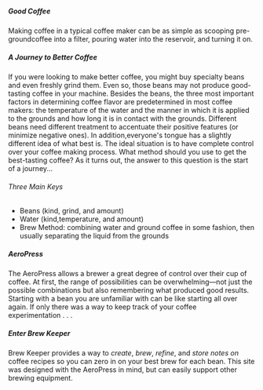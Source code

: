 ##### Good Coffee
Making coffee in a typical coffee maker can be as simple as scooping pre-groundcoffee into a filter, pouring water into the reservoir, and turning it on.

##### A Journey to Better Coffee
If you were looking to make better coffee, you might buy specialty beans and even freshly grind them. Even so, those beans may not produce good-tasting coffee in your machine. Besides the beans, the three most important factors in determining coffee flavor are predetermined in most coffee makers: the temperature of the water and the manner in which it is applied to the grounds and how long it is in contact with the grounds. Different beans need different treatment to accentuate their positive features (or minimize negative ones). In addition,everyone's tongue has a slightly different idea of what best is. The ideal situation is to have complete control over your coffee making process.  What method should you use to get the best-tasting coffee? As it turns out, the answer to this question is the start of a journey...

###### Three Main Keys
* Beans (kind, grind, and amount)
* Water (kind,temperature, and amount)
* Brew Method: combining water and ground coffee in some fashion, then usually separating the liquid from the grounds

##### AeroPress
The AeroPress allows a brewer a great degree of control over their cup of coffee. At first, the range of possibilities can be overwhelming—not just the possible combinations but also remembering what produced good results. Starting with a bean you are unfamiliar with can be like starting all over again. If only there was a way to keep track of your coffee experimentation&nbsp;.&nbsp;.&nbsp;.

##### Enter Brew Keeper
Brew Keeper provides a way to *_create_*, *_brew_*, *_refine_*, and *_store notes on_* coffee recipes so you can zero in on your best brew for each bean. This site was designed with the AeroPress in mind, but can easily support other brewing equipment.
